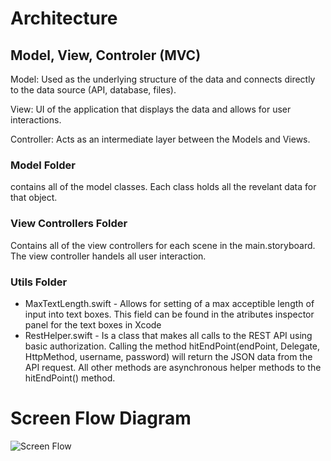 # Architecture

## Model, View, Controler (MVC) 
Model: Used as the underlying structure of the data and connects directly to the data source (API, database, files).

View: UI of the application that displays the data and allows for user interactions.

Controller: Acts as an intermediate layer between the Models and Views.

### Model Folder
contains all of the model classes. 
Each class holds all the revelant data for that object. 
### View Controllers Folder 
Contains all of the view controllers for each scene in the main.storyboard. 
The view controller handels all user interaction.
### Utils Folder
* MaxTextLength.swift - Allows for setting of a max acceptible length of input into text boxes. This field can be found in the atributes inspector panel for the text boxes in Xcode 
* RestHelper.swift - Is a class that makes all calls to the REST API using basic authorization. Calling the method hitEndPoint(endPoint, Delegate, HttpMethod, username, password) will return the JSON data from the API request. All other methods are asynchronous helper methods to the hitEndPoint() method. 





# Screen Flow Diagram 
![Screen Flow](http://i.imgur.com/SZER521.jpg)
